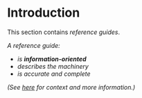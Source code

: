 # Introduction

This section contains _reference guides_.

_A reference guide:_

- _is **information-oriented**_
- _describes the machinery_
- _is accurate and complete_

_(See [here](https://documentation.divio.com/) for context and more information.)_
